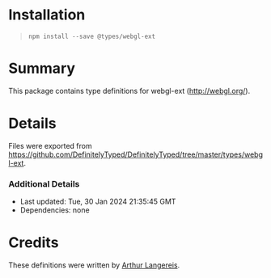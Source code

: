# Installation
> `npm install --save @types/webgl-ext`

# Summary
This package contains type definitions for webgl-ext (http://webgl.org/).

# Details
Files were exported from https://github.com/DefinitelyTyped/DefinitelyTyped/tree/master/types/webgl-ext.

### Additional Details
 * Last updated: Tue, 30 Jan 2024 21:35:45 GMT
 * Dependencies: none

# Credits
These definitions were written by [Arthur Langereis](https://github.com/zenmumbler).
